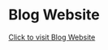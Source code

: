 # Blog Website
[Click to visit Blog Website](https://avantikasingh2110.github.io/CSS_HW_3-Blog_Website/)